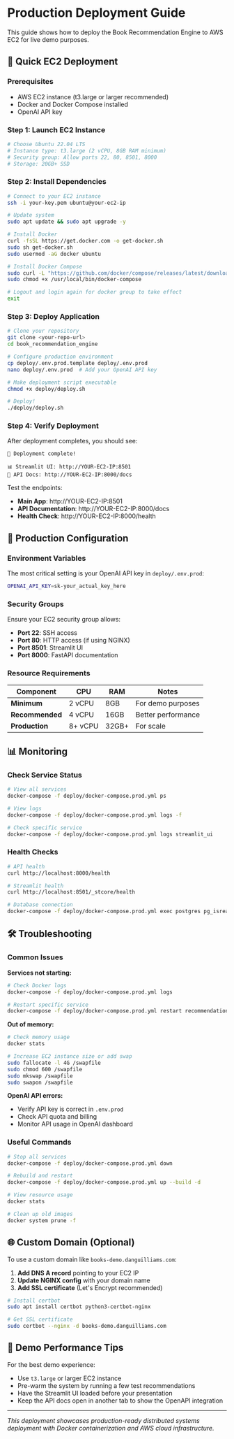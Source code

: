 # Production Deployment Guide

This guide shows how to deploy the Book Recommendation Engine to AWS EC2 for live demo purposes.

## 🚀 Quick EC2 Deployment

### Prerequisites
- AWS EC2 instance (t3.large or larger recommended)
- Docker and Docker Compose installed
- OpenAI API key

### Step 1: Launch EC2 Instance

```bash
# Choose Ubuntu 22.04 LTS
# Instance type: t3.large (2 vCPU, 8GB RAM minimum)
# Security group: Allow ports 22, 80, 8501, 8000
# Storage: 20GB+ SSD
```

### Step 2: Install Dependencies

```bash
# Connect to your EC2 instance
ssh -i your-key.pem ubuntu@your-ec2-ip

# Update system
sudo apt update && sudo apt upgrade -y

# Install Docker
curl -fsSL https://get.docker.com -o get-docker.sh
sudo sh get-docker.sh
sudo usermod -aG docker ubuntu

# Install Docker Compose
sudo curl -L "https://github.com/docker/compose/releases/latest/download/docker-compose-$(uname -s)-$(uname -m)" -o /usr/local/bin/docker-compose
sudo chmod +x /usr/local/bin/docker-compose

# Logout and login again for docker group to take effect
exit
```

### Step 3: Deploy Application

```bash
# Clone your repository
git clone <your-repo-url>
cd book_recommendation_engine

# Configure production environment
cp deploy/.env.prod.template deploy/.env.prod
nano deploy/.env.prod  # Add your OpenAI API key

# Make deployment script executable
chmod +x deploy/deploy.sh

# Deploy!
./deploy/deploy.sh
```

### Step 4: Verify Deployment

After deployment completes, you should see:

```
🎉 Deployment complete!

📊 Streamlit UI: http://YOUR-EC2-IP:8501
📖 API Docs: http://YOUR-EC2-IP:8000/docs
```

Test the endpoints:
- **Main App**: http://YOUR-EC2-IP:8501
- **API Documentation**: http://YOUR-EC2-IP:8000/docs
- **Health Check**: http://YOUR-EC2-IP:8000/health

## 🔧 Production Configuration

### Environment Variables

The most critical setting is your OpenAI API key in `deploy/.env.prod`:

```bash
OPENAI_API_KEY=sk-your_actual_key_here
```

### Security Groups

Ensure your EC2 security group allows:
- **Port 22**: SSH access
- **Port 80**: HTTP access (if using NGINX)
- **Port 8501**: Streamlit UI
- **Port 8000**: FastAPI documentation

### Resource Requirements

| Component | CPU | RAM | Notes |
|-----------|-----|-----|-------|
| **Minimum** | 2 vCPU | 8GB | For demo purposes |
| **Recommended** | 4 vCPU | 16GB | Better performance |
| **Production** | 8+ vCPU | 32GB+ | For scale |

## 📊 Monitoring

### Check Service Status
```bash
# View all services
docker-compose -f deploy/docker-compose.prod.yml ps

# View logs
docker-compose -f deploy/docker-compose.prod.yml logs -f

# Check specific service
docker-compose -f deploy/docker-compose.prod.yml logs streamlit_ui
```

### Health Checks
```bash
# API health
curl http://localhost:8000/health

# Streamlit health
curl http://localhost:8501/_stcore/health

# Database connection
docker-compose -f deploy/docker-compose.prod.yml exec postgres pg_isready -U books
```

## 🛠️ Troubleshooting

### Common Issues

**Services not starting:**
```bash
# Check Docker logs
docker-compose -f deploy/docker-compose.prod.yml logs

# Restart specific service
docker-compose -f deploy/docker-compose.prod.yml restart recommendation_api
```

**Out of memory:**
```bash
# Check memory usage
docker stats

# Increase EC2 instance size or add swap
sudo fallocate -l 4G /swapfile
sudo chmod 600 /swapfile
sudo mkswap /swapfile
sudo swapon /swapfile
```

**OpenAI API errors:**
- Verify API key is correct in `.env.prod`
- Check API quota and billing
- Monitor API usage in OpenAI dashboard

### Useful Commands

```bash
# Stop all services
docker-compose -f deploy/docker-compose.prod.yml down

# Rebuild and restart
docker-compose -f deploy/docker-compose.prod.yml up --build -d

# View resource usage
docker stats

# Clean up old images
docker system prune -f
```

## 🌐 Custom Domain (Optional)

To use a custom domain like `books-demo.danguilliams.com`:

1. **Add DNS A record** pointing to your EC2 IP
2. **Update NGINX config** with your domain name
3. **Add SSL certificate** (Let's Encrypt recommended)

```bash
# Install certbot
sudo apt install certbot python3-certbot-nginx

# Get SSL certificate
sudo certbot --nginx -d books-demo.danguilliams.com
```

## 🎯 Demo Performance Tips

For the best demo experience:
- Use `t3.large` or larger EC2 instance
- Pre-warm the system by running a few test recommendations
- Have the Streamlit UI loaded before your presentation
- Keep the API docs open in another tab to show the OpenAPI integration

---

*This deployment showcases production-ready distributed systems deployment with Docker containerization and AWS cloud infrastructure.* 